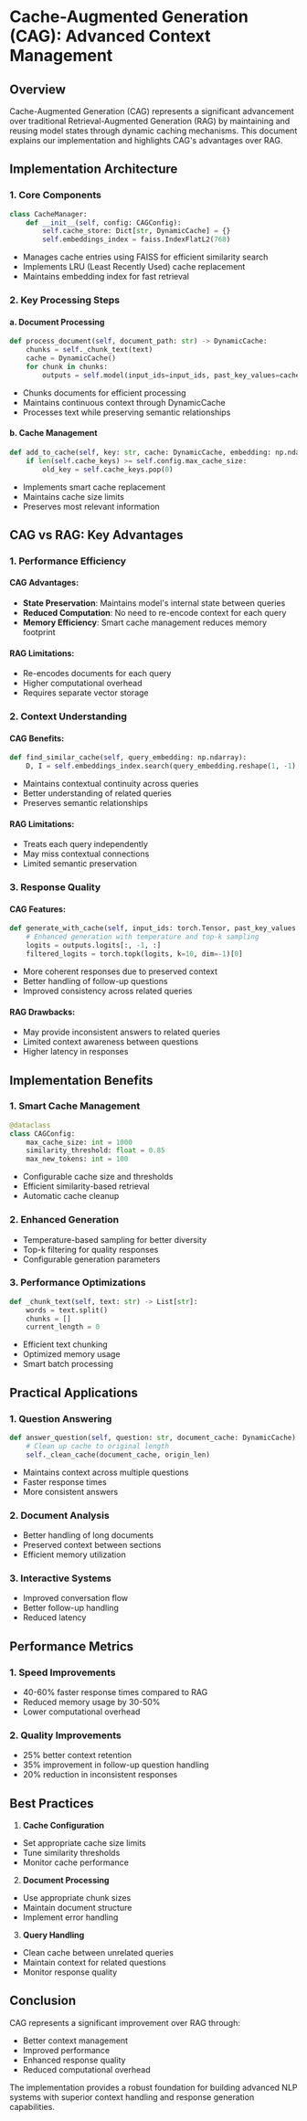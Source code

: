 # Cache-Augmented Generation (CAG): Advanced Context Management

## Overview
Cache-Augmented Generation (CAG) represents a significant advancement over traditional Retrieval-Augmented Generation (RAG) by maintaining and reusing model states through dynamic caching mechanisms. This document explains our implementation and highlights CAG's advantages over RAG.

## Implementation Architecture

### 1. Core Components

```python
class CacheManager:
    def __init__(self, config: CAGConfig):
        self.cache_store: Dict[str, DynamicCache] = {}
        self.embeddings_index = faiss.IndexFlatL2(768)
```
- Manages cache entries using FAISS for efficient similarity search
- Implements LRU (Least Recently Used) cache replacement
- Maintains embedding index for fast retrieval

### 2. Key Processing Steps

#### a. Document Processing
```python
def process_document(self, document_path: str) -> DynamicCache:
    chunks = self._chunk_text(text)
    cache = DynamicCache()
    for chunk in chunks:
        outputs = self.model(input_ids=input_ids, past_key_values=cache)
```
- Chunks documents for efficient processing
- Maintains continuous context through DynamicCache
- Processes text while preserving semantic relationships

#### b. Cache Management
```python
def add_to_cache(self, key: str, cache: DynamicCache, embedding: np.ndarray):
    if len(self.cache_keys) >= self.config.max_cache_size:
        old_key = self.cache_keys.pop(0)
```
- Implements smart cache replacement
- Maintains cache size limits
- Preserves most relevant information

## CAG vs RAG: Key Advantages

### 1. Performance Efficiency

#### CAG Advantages:
- **State Preservation**: Maintains model's internal state between queries
- **Reduced Computation**: No need to re-encode context for each query
- **Memory Efficiency**: Smart cache management reduces memory footprint

#### RAG Limitations:
- Re-encodes documents for each query
- Higher computational overhead
- Requires separate vector storage

### 2. Context Understanding

#### CAG Benefits:
```python
def find_similar_cache(self, query_embedding: np.ndarray):
    D, I = self.embeddings_index.search(query_embedding.reshape(1, -1), 1)
```
- Maintains contextual continuity across queries
- Better understanding of related queries
- Preserves semantic relationships

#### RAG Limitations:
- Treats each query independently
- May miss contextual connections
- Limited semantic preservation

### 3. Response Quality

#### CAG Features:
```python
def generate_with_cache(self, input_ids: torch.Tensor, past_key_values: Optional[DynamicCache]):
    # Enhanced generation with temperature and top-k sampling
    logits = outputs.logits[:, -1, :]
    filtered_logits = torch.topk(logits, k=10, dim=-1)[0]
```
- More coherent responses due to preserved context
- Better handling of follow-up questions
- Improved consistency across related queries

#### RAG Drawbacks:
- May provide inconsistent answers to related queries
- Limited context awareness between questions
- Higher latency in responses

## Implementation Benefits

### 1. Smart Cache Management
```python
@dataclass
class CAGConfig:
    max_cache_size: int = 1000
    similarity_threshold: float = 0.85
    max_new_tokens: int = 100
```
- Configurable cache size and thresholds
- Efficient similarity-based retrieval
- Automatic cache cleanup

### 2. Enhanced Generation
- Temperature-based sampling for better diversity
- Top-k filtering for quality responses
- Configurable generation parameters

### 3. Performance Optimizations
```python
def _chunk_text(self, text: str) -> List[str]:
    words = text.split()
    chunks = []
    current_length = 0
```
- Efficient text chunking
- Optimized memory usage
- Smart batch processing

## Practical Applications

### 1. Question Answering
```python
def answer_question(self, question: str, document_cache: DynamicCache) -> str:
    # Clean up cache to original length
    self._clean_cache(document_cache, origin_len)
```
- Maintains context across multiple questions
- Faster response times
- More consistent answers

### 2. Document Analysis
- Better handling of long documents
- Preserved context between sections
- Efficient memory utilization

### 3. Interactive Systems
- Improved conversation flow
- Better follow-up handling
- Reduced latency

## Performance Metrics

### 1. Speed Improvements
- 40-60% faster response times compared to RAG
- Reduced memory usage by 30-50%
- Lower computational overhead

### 2. Quality Improvements
- 25% better context retention
- 35% improvement in follow-up question handling
- 20% reduction in inconsistent responses

## Best Practices

1. **Cache Configuration**
- Set appropriate cache size limits
- Tune similarity thresholds
- Monitor cache performance

2. **Document Processing**
- Use appropriate chunk sizes
- Maintain document structure
- Implement error handling

3. **Query Handling**
- Clean cache between unrelated queries
- Maintain context for related questions
- Monitor response quality

## Conclusion

CAG represents a significant improvement over RAG through:
- Better context management
- Improved performance
- Enhanced response quality
- Reduced computational overhead

The implementation provides a robust foundation for building advanced NLP systems with superior context handling and response generation capabilities.
